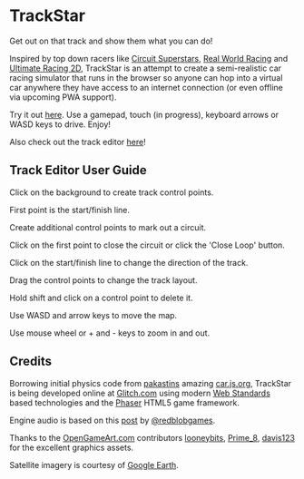 # TrackStar

Get out on that track and show them what you can do!

Inspired by top down racers like [Circuit Superstars](https://store.steampowered.com/app/1097130/Circuit_Superstars/), [Real World Racing](https://steamcommunity.com/sharedfiles/filedetails/?id=94564971) and [Ultimate Racing 2D](https://store.steampowered.com/app/808080/Ultimate_Racing_2D/), TrackStar is an attempt to create a semi-realistic car racing simulator that runs in the browser so anyone can hop into a virtual car anywhere they have access to an internet connection (or even offline via upcoming PWA support).

Try it out [here](http://trackstar.glitch.me/intro).  Use a gamepad, touch (in progress), keyboard arrows or WASD keys to drive. Enjoy!

Also check out the track editor [here](http://trackstar.glitch.me/editor)!

## Track Editor User Guide

Click on the background to create track control points.

First point is the start/finish line.

Create additional control points to mark out a circuit.

Click on the first point to close the circuit or click the 'Close Loop' button.

Click on the start/finish line to change the direction of the track.

Drag the control points to change the track layout.

Hold shift and click on a control point to delete it.

Use WASD and arrow keys to move the map.

Use mouse wheel or + and - keys to zoom in and out.

## Credits

Borrowing initial physics code from [pakastins](https://github.com/pakastin) amazing [car.js.org](https://car.js.org/), TrackStar is being developed online at [Glitch.com](https://glitch.com/) using modern [Web Standards](https://www.w3.org/standards/) based technologies and the [Phaser](https://phaser.io/) HTML5 game framework.

Engine audio is based on this [post](https://www.redblobgames.com/x/1618-webaudio/) by [@redblobgames](https://twitter.com/redblobgames).

Thanks to the [OpenGameArt.com](https://opengameart.org/) contributors 
[looneybits](https://opengameart.org/users/looneybits), 
[Prime_8](https://opengameart.org/users/prime8), 
[davis123](https://opengameart.org/users/davis123) 
for the excellent graphics assets.

Satellite imagery is courtesy of [Google Earth](https://www.google.com/earth/).
